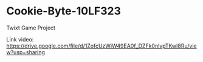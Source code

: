 # Cookie-Byte-10LF323
Twixt Game Project


 Link video:
 https://drive.google.com/file/d/1ZofcUzWiW49EA0f_DZFk0nlvpTKwI8Ru/view?usp=sharing
